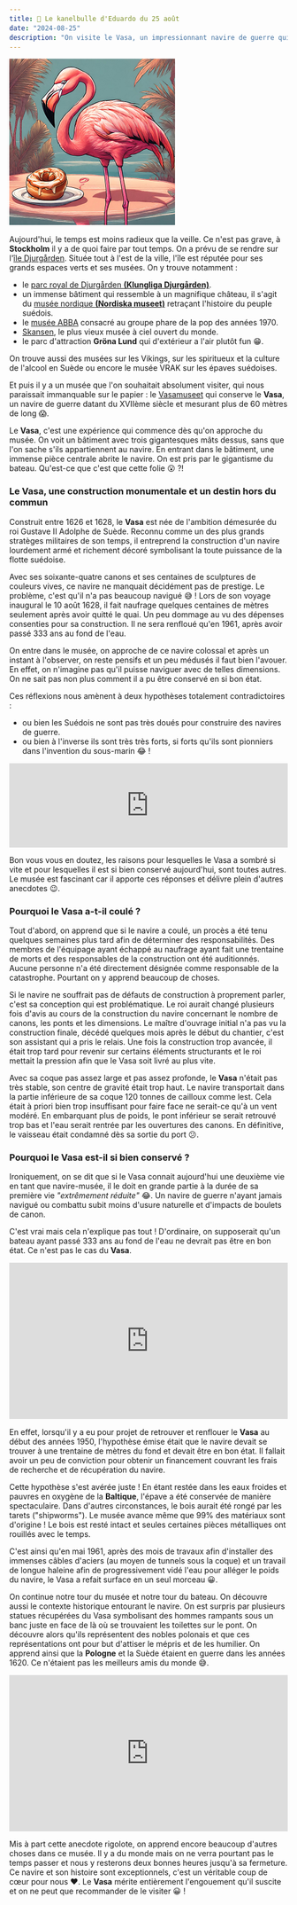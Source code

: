 ```yaml
---
title: 🥮 Le kanelbulle d'Eduardo du 25 août
date: "2024-08-25"
description: "On visite le Vasa, un impressionnant navire de guerre qui a coulé lors de son trajet inaugural avant d'être renfloué 333 ans plus tard !"
---
```


![Kanelbullar d'Eduardo](../kanelbullar_eduardo.png)

Aujourd'hui, le temps est moins radieux que la veille. Ce n'est pas grave, à **Stockholm** il y a de quoi faire par tout temps. On a prévu de se rendre sur l'[île Djurgården](https://www.visitstockholm.com/stockholms-districts/djurgarden/). Située tout à l'est de la ville, l'île est réputée pour ses grands espaces verts et ses musées. On y trouve notamment :
- le [parc royal de Djurgården **(Klungliga Djurgården)**](https://www.kungligaslotten.se/).
- un immense bâtiment qui ressemble à un magnifique château, il s'agit du [musée nordique **(Nordiska museet)**](https://www.nordiskamuseet.se/en/) retraçant l'histoire du peuple suédois.
- le [musée ABBA](https://abbathemuseum.com/en/) consacré au groupe phare de la pop des années 1970.
- [Skansen](https://skansen.se/), le plus vieux musée à ciel ouvert du monde.
- le parc d'attraction **Gröna Lund** qui d'extérieur a l'air plutôt fun 😁.

On trouve aussi des musées sur les Vikings, sur les spiritueux et la culture de l'alcool en Suède ou encore le musée VRAK sur les épaves suédoises.

Et puis il y a un musée que l'on souhaitait absolument visiter, qui nous paraissait immanquable sur le papier : le [Vasamuseet](https://www.vasamuseet.se/en) qui conserve le **Vasa**, un navire de guerre datant du XVIIème siècle et mesurant plus de 60 mètres de long 😱. 

Le **Vasa**, c'est une expérience qui commence dès qu'on approche du musée. On voit un bâtiment avec trois gigantesques mâts dessus, sans que l'on sache s'ils appartiennent au navire. En entrant dans le bâtiment, une immense pièce centrale abrite le navire. On est pris par le gigantisme du bateau. Qu'est-ce que c'est que cette folie 😮 ?!

### Le Vasa, une construction monumentale et un destin hors du commun

Construit entre 1626 et 1628, le **Vasa** est née de l'ambition démesurée du roi Gustave II Adolphe de Suède. Reconnu comme un des plus grands stratèges militaires de son temps, il entreprend la construction d'un navire lourdement armé et richement décoré symbolisant la toute puissance de la flotte suédoise. 

Avec ses soixante-quatre canons et ses centaines de sculptures de couleurs vives, ce navire ne manquait décidément pas de prestige. Le problème, c'est qu'il n'a pas beaucoup navigué 😅 ! Lors de son voyage inaugural le 10 août 1628, il fait naufrage quelques centaines de mètres seulement après avoir quitté le quai. Un peu dommage au vu des dépenses consenties pour sa construction. Il ne sera renfloué qu'en 1961, après avoir passé 333 ans au fond de l'eau.

On entre dans le musée, on approche de ce navire colossal et après un instant à l'observer, on reste pensifs et un peu médusés il faut bien l'avouer. En effet, on n'imagine pas qu'il puisse naviguer avec de telles dimensions. On ne sait pas non plus comment il a pu être conservé en si bon état.

Ces réflexions nous amènent à deux hypothèses totalement contradictoires :
- ou bien les Suédois ne sont pas très doués pour construire des navires de guerre.
- ou bien à l'inverse ils sont très très forts, si forts qu'ils sont pionniers dans l'invention du sous-marin 😂 ! 

<div style="left: 0; width: 100%; height: 152px; position: relative;"><iframe src="https://open.spotify.com/embed/track/1tdltVUBkiBCW1C3yB4zyD?utm_source=oembed" style="top: 0; left: 0; width: 100%; height: 100%; position: absolute; border: 0;" allowfullscreen allow="clipboard-write; encrypted-media; fullscreen; picture-in-picture;"></iframe></div>

Bon vous vous en doutez, les raisons pour lesquelles le Vasa a sombré si vite et pour lesquelles il est si bien conservé aujourd'hui, sont toutes autres. Le musée est fascinant car il apporte ces réponses et délivre plein d'autres anecdotes 😉. 

### Pourquoi le Vasa a-t-il coulé ?
Tout d'abord, on apprend que si le navire a coulé, un procès a été tenu quelques semaines plus tard afin de déterminer des responsabilités. Des membres de l'équipage ayant échappé au naufrage ayant fait une trentaine de morts et des responsables de la construction ont été auditionnés. Aucune personne n'a été directement désignée comme responsable de la catastrophe. Pourtant on y apprend beaucoup de choses.

Si le navire ne souffrait pas de défauts de construction à proprement parler, c'est sa conception qui est problématique. Le roi aurait changé plusieurs fois d'avis au cours de la construction du navire concernant le nombre de canons, les ponts et les dimensions. Le maître d'ouvrage initial n'a pas vu la construction finale, décédé quelques mois après le début du chantier, c'est son assistant qui a pris le relais. Une fois la construction trop avancée, il était trop tard pour revenir sur certains éléments structurants et le roi mettait la pression afin que le Vasa soit livré au plus vite.

Avec sa coque pas assez large et pas assez profonde, le **Vasa** n'était pas très stable, son centre de gravité était trop haut. Le navire transportait dans la partie inférieure de sa coque 120 tonnes de cailloux comme lest. Cela était à priori bien trop insuffisant pour faire face ne serait-ce qu'à un vent modéré. En embarquant plus de poids, le pont inférieur se serait retrouvé trop bas et l'eau serait rentrée par les ouvertures des canons. En définitive, le vaisseau était condamné dès sa sortie du port 😕.


### Pourquoi le Vasa est-il si bien conservé ?

Ironiquement, on se dit que si le Vasa connait aujourd'hui une deuxième vie en tant que navire-musée, il le doit en grande partie à la durée de sa première vie *"extrêmement réduite"* 😂. Un navire de guerre n'ayant jamais navigué ou combattu subit moins d'usure naturelle et d'impacts de boulets de canon.

C'est vrai mais cela n'explique pas tout ! D'ordinaire, on supposerait qu'un bateau ayant passé 333 ans au fond de l'eau ne devrait pas être en bon état. Ce n'est pas le cas du **Vasa**.

<div style="width: 100%; height: 0; position: relative; padding-bottom: 56%;"><iframe src="https://giphy.com/embed/102ADfzLPm667C" style="top: 0; left: 0; width: 100%; height: 100%; position: absolute; border: 0;" allowfullscreen scrolling="no" allow="encrypted-media;" class="giphy-embed"></iframe></div>

En effet, lorsqu'il y a eu pour projet de retrouver et renflouer le **Vasa** au début des années 1950, l'hypothèse émise était que le navire devait se trouver à une trentaine de mètres du fond et devait être en bon état. Il fallait avoir un peu de conviction pour obtenir un financement couvrant les frais de recherche et de récupération du navire.

Cette hypothèse s'est avérée juste ! En étant restée dans les eaux froides et pauvres en oxygène de la **Baltique**, l'épave a été conservée de manière spectaculaire. Dans d'autres circonstances, le bois aurait été rongé par les tarets ("shipworms"). Le musée avance même que 99% des matériaux sont d'origine ! Le bois est resté intact et seules certaines pièces métalliques ont rouillés avec le temps.

C'est ainsi qu'en mai 1961, après des mois de travaux afin d'installer des immenses câbles d'aciers (au moyen de tunnels sous la coque) et un travail de longue haleine afin de progressivement vidé l'eau pour alléger le poids du navire, le Vasa a refait surface en un seul morceau 😀.

On continue notre tour du musée et notre tour du bateau. On découvre aussi le contexte historique entourant le navire. On est surpris par plusieurs statues récupérées du Vasa symbolisant des hommes rampants sous un banc juste en face de là où se trouvaient les toilettes sur le pont. On découvre alors qu'ils représentent des nobles polonais et que ces représentations ont pour but d'attiser le mépris et de les humilier. On apprend ainsi que la **Pologne** et la Suède
étaient en guerre dans les années 1620. Ce n'étaient pas les meilleurs amis du monde 😅.
 
<div style="width: 100%; height: 0; position: relative; padding-bottom: 56%;"><iframe src="https://giphy.com/embed/Rhw3Ikaq7Qfmq2Pc62" style="top: 0; left: 0; width: 100%; height: 100%; position: absolute; border: 0;" allowfullscreen scrolling="no" allow="encrypted-media;" class="giphy-embed"></iframe></div>

Mis à part cette anecdote rigolote, on apprend encore beaucoup d'autres choses dans ce musée. Il y a du monde mais on ne verra pourtant pas le temps passer et nous y resterons deux bonnes heures jusqu'à sa fermeture. Ce navire et son histoire sont exceptionnels, c'est un véritable coup de cœur pour nous ❤️. Le **Vasa** mérite entièrement l'engouement qu'il suscite et on ne peut que recommander de le visiter 😀 !